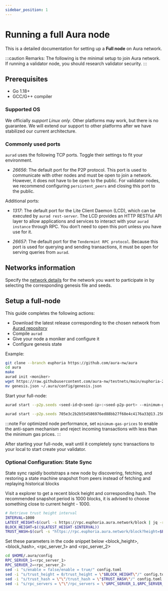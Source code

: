 ```yaml
---
sidebar_position: 1
---
```


# Running a full Aura node

This is a detailed documentation for setting up a **Full node** on Aura network.

:::caution Remarks:
The following is the minimal setup to join Aura network.
If running a validator node, you should research validator security.
:::

## Prerequisites

- Go 1.18+
- GCC/G++ compiler

### Supported OS

We officially _support Linux only_. Other platforms may work, but there is no guarantee. We will extend our support to other platforms after we have stabilized our current architecture.

### Commonly used ports

`aurad` uses the following TCP ports. Toggle their settings to fit your environment.

- *26656*: The default port for the P2P protocol. This port is used to communicate with other nodes and must be open to join a network. However, it does not have to be open to the public. For validator nodes, we recommend configuring `persistent_peers` and closing this port to the public.

Additional ports:

- *1317*: The default port for the Lite Client Daemon (LCD), which can be executed by `aurad rest-server`. The LCD provides an HTTP RESTful API layer to allow applications and services to interact with your `aurad instance` through RPC. You don’t need to open this port unless you have use for it.

- *26657*: The default port for the `Tendermint RPC protocol`. Because this port is used for querying and sending transactions, it must be open for serving queries from `aurad`.

## Networks information

Specify the [network details](../developer/1.getting-started/4.networks-info.md) for the network you want to participate in by selecting the corresponding genesis file and seeds. 

## Setup a full-node

This guide completes the following actions:
- Download the latest release corresponding to the chosen network from [Aurad repository](https://github.com/aura-nw/aura)
- Compile `aurad`
- Give your node a moniker and configure it
- Configure genesis state 

Example:
<Tabs>
<TabItem value="testnet" label="Euphoria Testnet">

```bash
git clone --branch euphoria https://github.com/aura-nw/aura
cd aura
make
aurad init <moniker> 
wget https://raw.githubusercontent.com/aura-nw/testnets/main/euphoria-2/genesis.json
mv genesis.json ~/.aura/config/genesis.json
```

</TabItem>
</Tabs>


Start your full-node:
```bash
aurad start --p2p.seeds <seed-id>@<seed-ip>:<seed-p2p-port> --minimum-gas-prices <gas-price>
```
<Tabs>
<TabItem value="testnet" label="Euphoria Testnet">

```bash
aurad start --p2p.seeds 705e3c2b2b554586976ed88bb27f68e4c4176a33@13.250.223.114:26656 --minimum-gas-prices 0.0025uaura
```

</TabItem>
</Tabs>

:::note For optimized node performance, set `minimum-gas-prices` to enable the anti-spam mechanism and reject incoming transactions with less than the minimum gas prices.
:::

After starting your full-node, wait until it completely sync transactions to your local to start create your validator.

###  Optional Configuration: State Sync
State sync rapidly bootstraps a new node by discovering, fetching, and restoring a state machine snapshot from peers instead of fetching and replaying historical blocks

Visit a explorer to get a recent block height and corresponding hash. The recommended snapshot period is 1000 blocks, it is advised to choose something close to current height - 1000.

<Tabs>
<TabItem value="testnet" label="Euphoria Testnet">

```bash
# Retrieve trust height interval
INTERVAL=1000
LATEST_HEIGHT=$(curl -s https://rpc.euphoria.aura.network/block | jq -r .result.block.header.height)
BLOCK_HEIGHT=$(($LATEST_HEIGHT-$INTERVAL))
TRUST_HASH=$(curl -s "https://rpc.euphoria.aura.network/block?height=$BLOCK_HEIGHT" | jq -r .result.block_id.hash)
```

Set these parameters in the code snippet below <block_height>, <block_hash>, <rpc_server_1> and <rpc_server_2>
```bash
cd $HOME/.aura/config
RPC_SERVER_1=<rpc_server_1>
RPC_SERVER_2=<rpc_server_2>
sed -i "s/enable = false/enable = true/" config.toml
sed -i "s/trust_height = 0/trust_height = \"$BLOCK_HEIGHT\"/" config.toml
sed -i "s/trust_hash = \"\"/trust_hash = \"$TRUST_HASH\"/" config.toml
sed -i "s/rpc_servers = \"\"/rpc_servers = \"$RPC_SERVER_1,$RPC_SERVER_2\"/" config.toml
```


</TabItem>
</Tabs>
